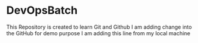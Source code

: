 # DevOpsBatch
This Repository is created to learn Git and Github
I am adding change into the GitHub for demo purpose
I am adding this line from my local machine
